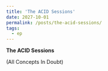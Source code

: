 ```yaml
---
title: 'The ACID Sessions'
date: 2027-10-01
permalink: /posts/the-acid-sessions/
tags:
  - ep
---
```


**The ACID Sessions**

(All Concepts In Doubt)